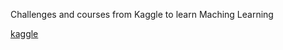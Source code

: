 Challenges and courses from Kaggle to learn Maching Learning

[kaggle](https://www.kaggle.com/learn/overview)
